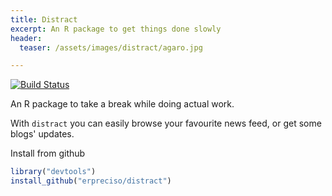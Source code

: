 ```yaml
---
title: Distract
excerpt: An R package to get things done slowly
header:
  teaser: /assets/images/distract/agaro.jpg

---
```


[![Build Status](https://travis-ci.org/erpreciso/distract.svg?branch=master)](https://travis-ci.org/erpreciso/distract)

An R package to take a break while doing actual work.

With `distract` you can easily browse your favourite news feed, or get some blogs' updates.

Install from github

``` r
library("devtools")
install_github("erpreciso/distract")
```


